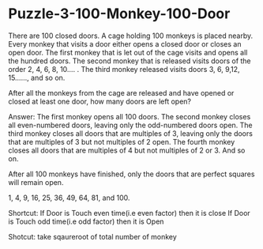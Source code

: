 # Puzzle-3-100-Monkey-100-Door


There are 100 closed doors. A cage holding 100 monkeys is placed nearby. Every monkey that visits a door either opens a closed door or closes an open door. The first monkey that is let out of the cage visits and opens all the hundred doors. The second monkey that is released visits doors of the order 2, 4, 6, 8, 10…. . The third monkey released visits doors 3, 6, 9,12, 15……, and so on.

After all the monkeys from the cage are released and have opened or closed at least one door, how many doors are left open?

Answer:
The first monkey opens all 100 doors.
The second monkey closes all even-numbered doors, leaving only the odd-numbered doors open.
The third monkey closes all doors that are multiples of 3, leaving only the doors that are multiples of 3 but not multiples of 2 open.
The fourth monkey closes all doors that are multiples of 4 but not multiples of 2 or 3.
And so on.


After all 100 monkeys have finished, only the doors that are perfect squares will remain open.

1, 4, 9, 16, 25, 36, 49, 64, 81, and 100.



Shortcut:
If Door is Touch even time(i.e even factor) then it is close
If Door is Touch odd time(i.e odd factor) then it is Open

Shotcut:
take sqaureroot of total number of monkey
